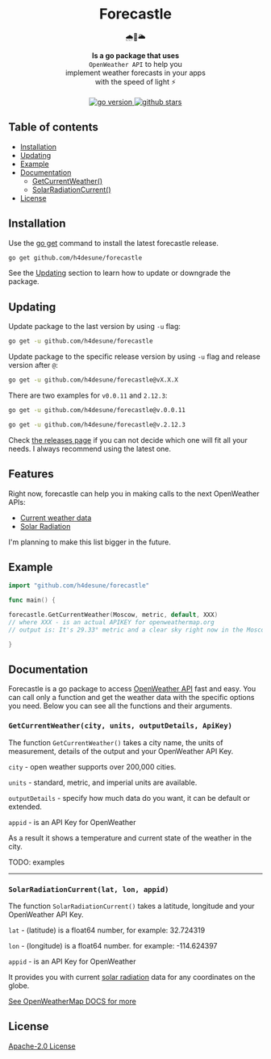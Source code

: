 <h1 align="center">Forecastle</h1>
<div align="center"><p>🌧🏰🌥</p></div>
<div align="center"><strong>Is a go package that uses</strong></div>
<div align="center"><code>OpenWeather API</code> to help you</div>
<div align="center">implement weather forecasts in your apps</div>
<div align="center">with the speed of light ⚡️</div>
<br>
<div align="center">
<a href="https://github.com/h4desune/forecastle">
<img src="https://img.shields.io/github/go-mod/go-version/h4desune/forecastle.svg" alt="go version">
</a>
<a href="https://github.com/h4desune/forecastle">
<img src="https://img.shields.io/github/stars/h4desune/forecastle?style=social" alt="github stars"> 
</a>
</div>

## Table of contents
- [Installation](#installation)
- [Updating](#updating)
- [Example](#example)
- [Documentation](#documentation) 
  - [GetCurrentWeather()](#getcurrentweathercity-units-outputdetails-apikey)
  - [SolarRadiationCurrent()](#solarradiationcurrent)
- [License](#license)

## Installation
Use the [go get](https://golang.org/cmd/go/) command to install the latest forecastle release.
```bash
go get github.com/h4desune/forecastle
```
See the [Updating](#updating) section to learn how to update or downgrade the package.

## Updating

Update package to the last version by using <code>-u</code> flag:
```bash
go get -u github.com/h4desune/forecastle
```

Update package to the specific release version by using <code>-u</code> flag and release version after <code>@</code>:

```bash
go get -u github.com/h4desune/forecastle@vX.X.X
```
There are two examples for <code>v0.0.11</code> and <code>2.12.3</code>:
```bash
go get -u github.com/h4desune/forecastle@v.0.0.11
```
```bash
go get -u github.com/h4desune/forecastle@v.2.12.3
```

Check [the releases page](https://github.com/h4desune/forecastle/releases) if you can not decide which one will fit all your needs. I always recommend using the latest one.

## Features

Right now, forecastle can help you in making calls to the next OpenWeather APIs:
- [Current weather data](https://openweathermap.org/current)
- [Solar Radiation](https://openweathermap.org/api/solar-radiation)

I'm planning to make this list bigger in the future.

## Example

```go
import "github.com/h4desune/forecastle"

func main() {

forecastle.GetCurrentWeather(Moscow, metric, default, XXX)
// where XXX - is an actual APIKEY for openweathermap.org
// output is: It's 29.33° metric and a clear sky right now in the Moscow

}
```

## Documentation

Forecastle is a go package to access [OpenWeather API](https://openweathermap.org/api) fast and easy. You can call only a function and get the weather data with the specific options you need. Below you can see all the functions and their arguments.

### `GetCurrentWeather(city, units, outputDetails, ApiKey)`

The function <code>GetCurrentWeather()</code> takes a city name, the units of measurement, details of the output and your OpenWeather API Key.

<code>city</code> - open weather supports over 200,000 cities.

<code>units</code> - standard, metric, and imperial units are available.

<code>outputDetails</code> - specify how much data do you want, it can be default or extended.

<code>appid</code> - is an API Key for OpenWeather

As a result it shows a temperature and current state of the weather in the city.

TODO: examples


***

### `SolarRadiationCurrent(lat, lon, appid)`

The function <code>SolarRadiationCurrent()</code> takes a latitude, longitude and your OpenWeather API Key.

<code>lat</code> - (latitude) is a float64 number, for example: 32.724319

<code>lon</code> - (longitude) is a float64 number. for example: -114.624397

<code>appid</code> - is an API Key for OpenWeather

It provides you with current [solar radiation](https://www.energy.gov/eere/solar/solar-radiation-basics) data for any coordinates on the globe.

[See OpenWeatherMap DOCS for more](https://openweathermap.org/api/solar-radiation#concept)



## License
[Apache-2.0 License](http://www.apache.org/licenses/LICENSE-2.0)
